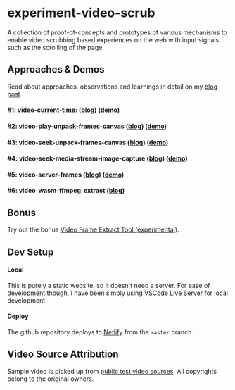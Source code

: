 # experiment-video-scrub

A collection of proof-of-concepts and prototypes of various mechanisms to enable video scrubbing based experiences on the web with input signals such as the scrolling of the page.

## Approaches & Demos

Read about approaches, observations and learnings in detail on my [blog post](https://ghosh.dev/posts/playing-with-video-scrubbing-animations-on-the-web/).

#### #1: video-current-time: ([blog](https://www.ghosh.dev/posts/playing-with-video-scrubbing-animations-on-the-web/#1-video-current-time-demo)) ([demo](https://video-scrub.playground.ghosh.dev/video-current-time/))

#### #2: video-play-unpack-frames-canvas ([blog](https://www.ghosh.dev/posts/playing-with-video-scrubbing-animations-on-the-web/#2-video-play-unpack-frames-canvas-demo)) ([demo](https://video-scrub.playground.ghosh.dev/video-play-unpack-frames-canvas/))

#### #3: video-seek-unpack-frames-canvas ([blog](https://www.ghosh.dev/posts/playing-with-video-scrubbing-animations-on-the-web/#3-video-seek-unpack-frames-canvas-demo)) ([demo](https://video-scrub.playground.ghosh.dev/video-seek-unpack-frames-canvas/))

#### #4: video-seek-media-stream-image-capture ([blog](https://www.ghosh.dev/posts/playing-with-video-scrubbing-animations-on-the-web/#4-video-seek-media-stream-image-capture-demo)) ([demo](https://video-scrub.playground.ghosh.dev/video-seek-media-stream-image-capture/))

#### #5: video-server-frames ([blog](https://www.ghosh.dev/posts/playing-with-video-scrubbing-animations-on-the-web/#5-video-server-frames-demo)) ([demo](https://video-scrub.playground.ghosh.dev/video-server-frames/))

#### #6: video-wasm-ffmpeg-extract ([blog](https://www.ghosh.dev/posts/playing-with-video-scrubbing-animations-on-the-web/#6-video-wasm-ffmpeg-extract))

## Bonus

Try out the bonus [Video Frame Extract Tool (experimental)](https://video-scrub.playground.ghosh.dev/frame-extract-tool/).

## Dev Setup

#### Local

This is purely a static website, so it doesn't need a server. For ease of development though, I have been simply using [VSCode Live Server](https://github.com/ritwickdey/vscode-live-server) for local development.

#### Deploy

The github repository deploys to [Netlify](https://app.netlify.com/sites/experiment-video-scrub/overview) from the `master` branch.

## Video Source Attribution

Sample video is picked up from [public test video sources](https://gist.github.com/jsturgis/3b19447b304616f18657). All copyrights belong to the original owners.
